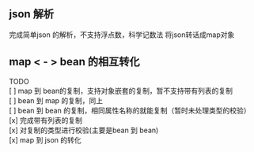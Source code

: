 ## json 解析 
完成简单json 的解析，不支持浮点数，科学记数法
将json转话成map对象

## map < - > bean 的相互转化

TODO   
 [ ] map 到 bean的复制，支持对象嵌套的复制，暂不支持带有列表的复制  
 [ ] bean 到 map 的复制，同上  
 [ ] bean 到 bean 的复制，相同属性名称的就能复制（暂时未处理类型的校验）  
 [x] 完成带有列表的复制  
 [x] 对复制的类型进行校验(主要是bean 到 bean)  
 [x] map 到 json 的转化  

 

